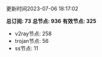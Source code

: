 更新时间2023-07-06 18:17:02

**总订阅: 73**
**总节点: 936**
**有效节点: 325**
- v2ray节点: 258
- trojan节点: 56
- ss节点: 11
